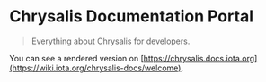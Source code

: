# Chrysalis Documentation Portal

> Everything about Chrysalis for developers.

You can see a rendered version on [https://chrysalis.docs.iota.org](https://wiki.iota.org/chrysalis-docs/welcome).
